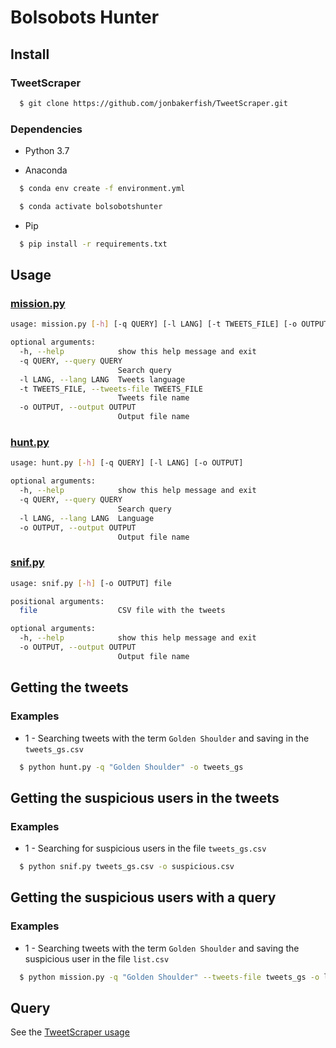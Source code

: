 # Bolsobots Hunter

## Install

### TweetScraper

```sh
  $ git clone https://github.com/jonbakerfish/TweetScraper.git
```

### Dependencies

- Python 3.7

- Anaconda

```sh
  $ conda env create -f environment.yml
```

```sh
  $ conda activate bolsobotshunter
```

- Pip

```sh
  $ pip install -r requirements.txt
```

## Usage

### [mission.py](./mission.py)

```sh
usage: mission.py [-h] [-q QUERY] [-l LANG] [-t TWEETS_FILE] [-o OUTPUT]

optional arguments:
  -h, --help            show this help message and exit
  -q QUERY, --query QUERY
                        Search query
  -l LANG, --lang LANG  Tweets language
  -t TWEETS_FILE, --tweets-file TWEETS_FILE
                        Tweets file name
  -o OUTPUT, --output OUTPUT
                        Output file name
```

### [hunt.py](./hunt.py)

```sh
usage: hunt.py [-h] [-q QUERY] [-l LANG] [-o OUTPUT]

optional arguments:
  -h, --help            show this help message and exit
  -q QUERY, --query QUERY
                        Search query
  -l LANG, --lang LANG  Language
  -o OUTPUT, --output OUTPUT
                        Output file name
```

### [snif.py](./snif.py)

```sh
usage: snif.py [-h] [-o OUTPUT] file

positional arguments:
  file                  CSV file with the tweets

optional arguments:
  -h, --help            show this help message and exit
  -o OUTPUT, --output OUTPUT
                        Output file name
```

## Getting the tweets

### Examples

- 1 - Searching tweets with the term `Golden Shoulder` and saving in the `tweets_gs.csv`

```sh
  $ python hunt.py -q "Golden Shoulder" -o tweets_gs
```

## Getting the suspicious users in the tweets

### Examples

- 1 - Searching for suspicious users in the file `tweets_gs.csv`

```sh
  $ python snif.py tweets_gs.csv -o suspicious.csv
```

## Getting the suspicious users with a query

### Examples

- 1 - Searching tweets with the term `Golden Shoulder` and saving the suspicious user in the file `list.csv`

```sh
  $ python mission.py -q "Golden Shoulder" --tweets-file tweets_gs -o list.csv
```

## Query

See the [TweetScraper usage](https://github.com/jonbakerfish/TweetScraper#usage)
